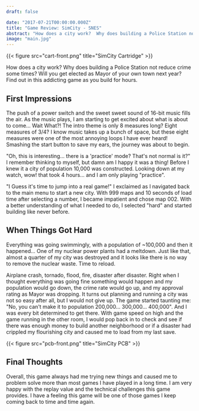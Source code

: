 ```yaml
---
draft: false

date: "2017-07-21T00:00:00.000Z"
title: "Game Review: SimCity - SNES"
abstract: "How does a city work?  Why does building a Police Station not reduce crime some times?  Will you get elected as Mayor of your own town next year?  Find out in this addicting game as you build for hours."
image: "main.jpg"
---
```

{{< figure src="cart-front.png" title="SimCity Cartridge" >}}

How does a city work? Why does building a Police Station not reduce crime some times? Will you get elected as Mayor of your own town next year? Find out in this addicting game as you build for hours.

## First Impressions

The push of a power switch and the sweet sweet sound of 16-bit music fills the air. As the music plays, I am starting to get excited about what is about to come... Wait What?! The intro theme is only 8 measures long? Eight measures of 3/4? I know music takes up a bunch of space, but these eight measures were one of the most annoying loops I have ever heard! Smashing the start button to save my ears, the journey was about to begin.

"Oh, this is interesting... there is a 'practice' mode? That's not normal is it?" I remember thinking to myself, but damn am I happy it was a thing! Before I knew it a city of population 10,000 was constructed. Looking down at my watch, wow! that took 4 hours... and I am only playing "practice".

"I Guess it's time to jump into a real game!" I exclaimed as I navigated back to the main menu to start a new city. With 999 maps and 10 seconds of load time after selecting a number, I became impatient and chose map 002. With a better understanding of what I needed to do, I selected "hard" and started building like never before.

## When Things Got Hard

Everything was going swimmingly, with a population of ~100,000 and then it happened... One of my nuclear power plants had a meltdown. Just like that, almost a quarter of my city was destroyed and it looks like there is no way to remove the nuclear waste. Time to reload.

Airplane crash, tornado, flood, fire, disaster after disaster. Right when I thought everything was going fine something would happen and my population would go down, the crime rate would go up, and my approval rating as Mayor was dropping. It turns out planning and running a city was not so easy after all, but I would not give up. The game started taunting me: "No, you can't make it to population 200,000... 300,000... 400,000". And I was every bit determined to get there. With game speed on high and the game running in the other room, I would pop back in to check and see if there was enough money to build another neighborhood or if a disaster had crippled my flourishing city and caused me to load from my last save.

{{< figure src="pcb-front.png" title="SimCity PCB" >}}

## Final Thoughts

Overall, this game always had me trying new things and caused me to problem solve more than most games I have played in a long time. I am very happy with the replay value and the technical challenges this game provides. I have a feeling this game will be one of those games I keep coming back to time and time again.
